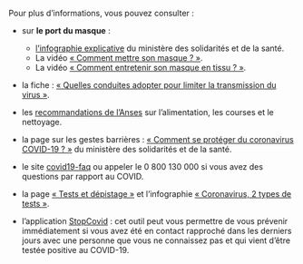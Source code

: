 Pour plus d’informations, vous pouvez consulter :

* sur **le port du masque** :
  * [l’infographie explicative](https://solidarites-sante.gouv.fr/IMG/pdf/affiche_masque_mode_d_emploi.pdf) du ministère des solidarités et de la santé.
  * La vidéo [« Comment mettre son masque ? »](https://www.youtube.com/watch?v=1bEzmzdHvJw).
  * La vidéo [« Comment entretenir son masque en tissu ? »](https://www.youtube.com/watch?v=ZoryOURBGkE).

* la fiche : [« Quelles conduites adopter pour limiter la transmission du virus »](https://solidarites-sante.gouv.fr/IMG/pdf/fiche_grand_public.pdf).

* les [recommandations de l’Anses](https://www.anses.fr/fr/content/coronavirus-alimentation-courses-nettoyage-les-recommandations-de-l%E2%80%99anses) sur l’alimentation, les courses et le nettoyage.

* la page sur les gestes barrières : [« Comment se protéger du coronavirus COVID-19 ? »](https://solidarites-sante.gouv.fr/IMG/pdf/affiche_gestes_barriere.pdf) du ministère des solidarités et de la santé.

* le site [covid19-faq](https://www.covid19-faq.fr/) ou appeler le 0 800 130 000 si vous avez des questions par rapport au COVID.

* la page [« Tests et dépistage »](https://www.gouvernement.fr/info-coronavirus/tests-et-depistage) et l’infographie [« Coronavirus, 2 types de tests »](https://www.gouvernement.fr/sites/default/files/explication_entre_les_deux_types_de_tests.jpg).

* l’application [StopCovid](https://www.gouvernement.fr/info-coronavirus/stopcovid) : cet outil peut vous permettre de vous prévenir immédiatement si vous avez été en contact rapproché dans les derniers jours avec une personne que vous ne connaissez pas et qui vient d’être testée positive au COVID-19.
